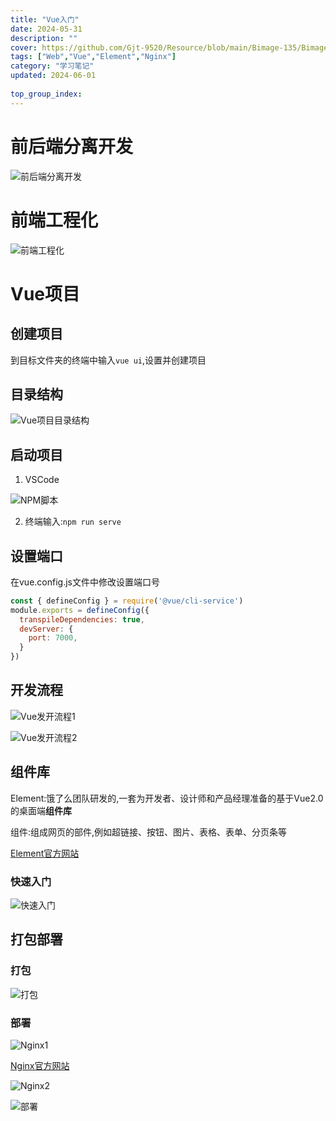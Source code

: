 ```yaml
---
title: "Vue入门"
date: 2024-05-31
description: ""
cover: https://github.com/Gjt-9520/Resource/blob/main/Bimage-135/Bimage33.jpg?raw=true
tags: ["Web","Vue","Element","Nginx"]
category: "学习笔记"
updated: 2024-06-01
 
top_group_index: 
---
```


# 前后端分离开发

![前后端分离开发](../images/前后端分离开发.png)

# 前端工程化

![前端工程化](../images/前端工程化.png)

# Vue项目

## 创建项目

到目标文件夹的终端中输入`vue ui`,设置并创建项目

## 目录结构

![Vue项目目录结构](../images/Vue项目目录结构.png)

## 启动项目

1. VSCode

![NPM脚本](../images/Vue项目启动.png)

2. 终端输入:`npm run serve`

## 设置端口

在vue.config.js文件中修改设置端口号

```js
const { defineConfig } = require('@vue/cli-service')
module.exports = defineConfig({
  transpileDependencies: true,
  devServer: {
    port: 7000,
  }
})
```

## 开发流程

![Vue发开流程1](../images/Vue发开流程1.png)

![Vue发开流程2](../images/Vue发开流程2.png)

## 组件库

Element:饿了么团队研发的,一套为开发者、设计师和产品经理准备的基于Vue2.0的桌面端**组件库**

组件:组成网页的部件,例如超链接、按钮、图片、表格、表单、分页条等

[Element官方网站](https://element-plus.org/zh-CN/)

### 快速入门

![快速入门](../images/Element快速入门.png)

## 打包部署

### 打包

![打包](../images/Vue打包.png)

### 部署

![Nginx1](../images/Nginx1.png)

[Nginx官方网站](https://nginx.org/)

![Nginx2](../images/Nginx2.png)

![部署](../images/Nginx部署.png)